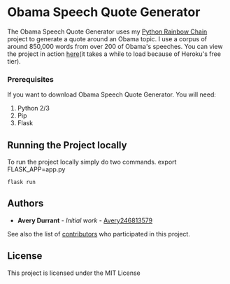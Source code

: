 # Obama Speech Quote Generator
The Obama Speech Quote Generator uses my [Python Rainbow Chain](https://github.com/Avery246813579/Python-Rainbow-Chain) project to generate a quote around an Obama topic. I use a corpus of around 850,000 words from over 200 of Obama's speeches. You can view the project in action [here](https://obama-quote-generator.herokuapp.com/)(it takes a while to load because of Heroku's free tier).

### Prerequisites
If you want to download Obama Speech Quote Generator. You will need: 
1. Python 2/3
2. Pip
3. Flask

## Running the Project locally
To run the project locally simply do two commands. 
    export FLASK_APP=app.py
    
    flask run

## Authors
* **Avery Durrant** - *Initial work* - [Avery246813579](https://github.com/Avery246813579)

See also the list of [contributors](https://github.com/Avery246813579/Python-Rainbow-Chain/contributors) who participated in this project.


## License
This project is licensed under the MIT License
